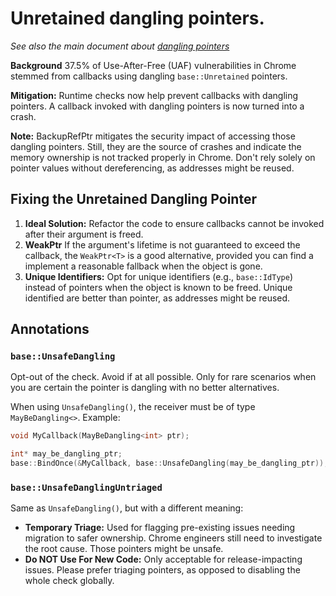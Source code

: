 # Unretained dangling pointers.

*See also the main document about [dangling pointers](./dangling_ptr.md)*

**Background**
37.5% of Use-After-Free (UAF) vulnerabilities in Chrome stemmed from callbacks using dangling `base::Unretained` pointers.

**Mitigation:**
Runtime checks now help prevent callbacks with dangling pointers. A callback
invoked with dangling pointers is now turned into a crash.

**Note:** BackupRefPtr mitigates the security impact of accessing those dangling
pointers. Still, they are the source of crashes and indicate the memory
ownership is not tracked properly in Chrome. Don't rely solely on pointer values
without dereferencing, as addresses might be reused.

## Fixing the Unretained Dangling Pointer

1. **Ideal Solution:**  Refactor the code to ensure callbacks cannot be invoked
   after their argument is freed.
2. **WeakPtr<T>** If the argument's lifetime is not guaranteed to exceed the
   callback, the `WeakPtr<T>` is a good alternative, provided you can find a
   implement a reasonable fallback when the object is gone.
3. **Unique Identifiers:** Opt for unique identifiers (e.g., `base::IdType`)
   instead of pointers when the object is known to be freed. Unique identified
   are better than pointer, as addresses might be reused.

## Annotations

### `base::UnsafeDangling`

Opt-out of the check. Avoid if at all possible. Only for rare scenarios when you
are certain the pointer is dangling with no better alternatives.

When using `UnsafeDangling()`, the receiver must be of type
`MayBeDangling<>`. Example:

```cpp
void MyCallback(MayBeDangling<int> ptr);

int* may_be_dangling_ptr;
base::BindOnce(&MyCallback, base::UnsafeDangling(may_be_dangling_ptr));
```

### `base::UnsafeDanglingUntriaged`

Same as `UnsafeDangling()`, but with a different meaning:

- **Temporary Triage:** Used for flagging pre-existing issues needing migration
  to safer ownership. Chrome engineers still need to investigate the root cause.
  Those pointers might be unsafe.
- **Do NOT Use For New Code:** Only acceptable for release-impacting issues.
  Please prefer triaging pointers, as opposed to disabling the whole check
  globally.
